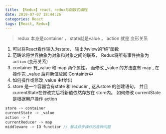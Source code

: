 ```yaml
---
title: 【Redux】react、redux与函数式编程
date: 2019-07-07 18:44:26
categories: React
tags: [React, Redux]
---
```



> redux 本身是container ， state就是value ， action 就是 变形关系

1. 可以将React看作输入为state， 输出为view的“纯”函数
2. 范畴论将世界抽象为对象和对象之间的联系， Redux将所有事件抽象为 `action` (变形关系)
3. container 有_value  和 map 两个属性， 而修改 _value 的方法直有 map  , 在操作完 _value 后将新值放回 Container中
4. 如何操作或修改_value 由f给出
5. store 是一个容器含有state 和 reducer , 这从store 的创建语句， 并且currentState在修改完后将新值依然存放在 store内。
如何修改 currentState 是根据用户操作 action


```js
store -> container
currentState -> _value
action -> f
currentReducer -> map
middleware -> IO functior // 解决异步操作的各种问题
```













